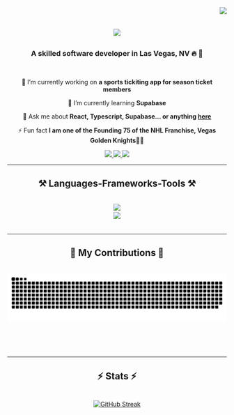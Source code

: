 <img align="right" src="https://visitor-badge.laobi.icu/badge?page_id=Bay102.Bay102" />

<h1 align="center">
    <img src="https://readme-typing-svg.herokuapp.com/?font=Righteous&size=35&center=true&vCenter=true&width=500&height=70&duration=4000&lines=Hi+There!+👋;+I'm+Zak+Bay!;" />
</h1>

<h3 align="center">A skilled software developer in Las Vegas, NV 🔥 🌵</h3>

<br/>

<div align="center">
 
 🔭 I’m currently working on **a sports tickiting app for season ticket members**
 
 🌱 I’m currently learning **Supabase**

💬 Ask me about **React, Typescript, Supabase... or anything [here](https://github.com/salesp07/salesp07/issues)**

⚡ Fun fact **I am one of the Founding 75 of the NHL Franchise, Vegas Golden Knights🏒🥅**

 </div>
 
<div align="center"> 
  <a href="mailto:bayscodes@gmail.com">
    <img src="https://img.shields.io/badge/Gmail-333333?style=for-the-badge&logo=gmail&logoColor=red" />
  </a>
  <a href="https://linkedin.com/in/zakbay/">
    <img src="https://img.shields.io/badge/LinkedIn-0077B5?style=for-the-badge&logo=linkedin&logoColor=white" />
  </a>
  <a href="https://codebay.tech" target="_blank">
     <img src="https://img.shields.io/badge/Portfolio-FF5722?style=for-the-badge&logo=todoist&logoColor=white" /> <!-- sqlite, safari, google-chrome are other good icon options -->
  </a>
</div>

 <hr/>
 
<h2 align="center">⚒️ Languages-Frameworks-Tools ⚒️</h2>
<br/>
<div align="center">
    <img src="https://skillicons.dev/icons?i=react,bootstrap,tailwind,html,css,vscode,github,figma,git" />
    <br/>
    <img src="https://skillicons.dev/icons?i=nodejs,javascript,typescript,express,firebase,mongodb,nextjs,mysql" />
    <br>
</div>

<br/>
<hr/>

<div align="center">
  <h2>🐍 My Contributions 🐍</h2>
  <br>
  <img alt="snake eating my contributions" src="https://raw.githubusercontent.com/bay102/bay102/output/github-contribution-grid-snake.svg" />
  
  <br/><br/><br/>
</div>

<hr/>

<h2 align="center">⚡ Stats ⚡</h2>
<br>

<div align=center>
 <a href="https://git.io/streak-stats"><img src="https://streak-stats.demolab.com?user=bay102" alt="GitHub Streak" /></a>
 
  <br/>

</div>


